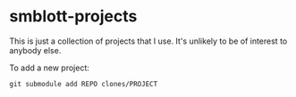 smblott-projects
================

This is just a collection of projects that I use.  It's unlikely to be of interest to anybody else.

To add a new project:

    git submodule add REPO clones/PROJECT
